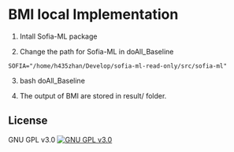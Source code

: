 # BMI local Implementation


1. Intall Sofia-ML package


2. Change the path for Sofia-ML in doAll_Baseline
```
SOFIA="/home/h435zhan/Develop/sofia-ml-read-only/src/sofia-ml"
```

3. bash doAll_Baseline


4. The output of BMI are stored in result/ folder. 



## License
GNU GPL v3.0
[![GNU GPL v3.0](http://www.gnu.org/graphics/gplv3-127x51.png)](http://www.gnu.org/licenses/gpl.html)
